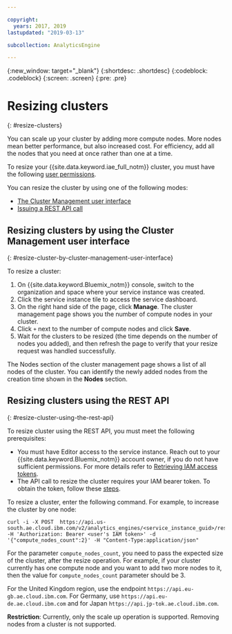 ```yaml
---

copyright:
  years: 2017, 2019
lastupdated: "2019-03-13"

subcollection: AnalyticsEngine

---
```


<!-- Attribute definitions -->
{:new_window: target="_blank"}
{:shortdesc: .shortdesc}
{:codeblock: .codeblock}
{:screen: .screen}
{:pre: .pre}

# Resizing clusters
{: #resize-clusters}

You can scale up your cluster by adding more compute nodes. More nodes mean better performance, but also increased cost. For efficiency, add all the nodes that you need at once rather than one at a time.

To resize your {{site.data.keyword.iae_full_notm}} cluster, you must have the following [user permissions](/docs/services/AnalyticsEngine?topic=AnalyticsEngine-grant-permissions).

You can resize the cluster by using one of the following modes:
* [The Cluster Management user interface](#resize-cluster-by-cluster-management-user-interface)
* [Issuing a REST API call](#resize-cluster-using-the-rest-api)

## Resizing clusters by using the Cluster Management user interface
{: #resize-cluster-by-cluster-management-user-interface}

To resize a cluster:
1. On {{site.data.keyword.Bluemix_notm}} console, switch to the organization and space where your service instance was created.
2. Click the service instance tile to access the service dashboard.
3. On the right hand side of the page, click **Manage**. The cluster management page shows you the number of compute nodes in your cluster.
4. Click `+` next to the number of compute nodes and click **Save**.
5. Wait for the clusters to be resized (the time depends on the number of nodes you added), and then refresh the page to verify that your resize request was handled successfully.

  The Nodes section of the cluster management page shows a list of all nodes of the cluster. You can identify the newly added nodes from the creation time shown in the **Nodes** section.  

## Resizing clusters using the REST API
{: #resize-cluster-using-the-rest-api}

To resize cluster using the REST API, you must meet the following prerequisites:
* You must have Editor access to the service instance. Reach out to your {{site.data.keyword.Bluemix_notm}} account owner, if you do not have sufficient permissions. For more details refer to [Retrieving IAM access tokens](/docs/services/AnalyticsEngine?topic=AnalyticsEngine-retrieve-iam-token).
* The API call to resize the cluster requires your IAM bearer token. To obtain the token, follow these [steps](/docs/services/AnalyticsEngine?topic=AnalyticsEngine-retrieve-iam-token).

To resize a cluster, enter the following command. For example, to increase the cluster by one node:  
```
curl -i -X POST  https://api.us-south.ae.cloud.ibm.com/v2/analytics_engines/<service_instance_guid>/resize -H 'Authorization: Bearer <user's IAM token>' -d '{"compute_nodes_count":2}' -H "Content-Type:application/json"
```

 For the parameter `compute_nodes_count`, you need to pass the expected size of the cluster, after the resize operation. For example, if your cluster currently has one compute node and you want to add two more nodes to it, then the value for `compute_nodes_count` parameter should be 3.

 For the United Kingdom region, use the endpoint `https://api.eu-gb.ae.cloud.ibm.com`. For Germany, use `https://api.eu-de.ae.cloud.ibm.com` and for Japan `https://api.jp-tok.ae.cloud.ibm.com`.

**Restriction**: Currently, only the scale up operation is supported. Removing nodes from a cluster is not supported.
